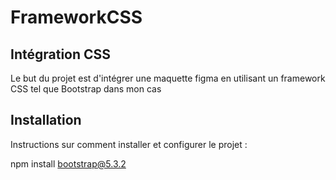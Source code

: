 # FrameworkCSS

## Intégration CSS

Le but du projet est d'intégrer une maquette figma en utilisant un framework CSS tel que Bootstrap dans mon cas

## Installation

Instructions sur comment installer et configurer le projet :

npm install bootstrap@5.3.2
